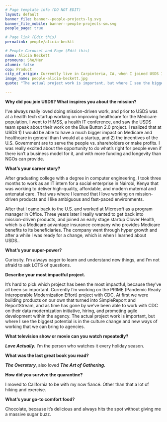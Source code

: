 ```yaml
---
# Page template info (DO NOT EDIT)
layout: default
banner_file: banner--people-projects-lg.svg
banner_file_mobile: banner--people-projects-sm.svg
people_page: true

# Page link (Edit this)
permalink: people/alicia-becktt

# People Carousel and Page (Edit this)
name: Alicia Beckett
pronouns: She/Her
alumni: false
cop: Product
city_of_origin: Currently live in Carpinteria, CA, when I joined USDS I lived in DC, originally from Ann Arbor, MI
image_name: people-alicia-beckett.jpg
quote: "The actual project work is important, but where I see the biggest potential is in the culture change and new ways of working that we can bring to agencies."

---
```


**Why did you join USDS? What inspires you about the mission?**

I’ve always really loved doing mission-driven work, and prior to USDS was at a health tech startup working on improving healthcare for the Medicare population. I went to HIMSS, a health IT conference, and saw the USDS team speak about their work on the Blue Button 2.0 project. I realized that at USDS 1) I would be able to have a much bigger impact on Medicare and healthcare in general than I would at a startup, and 2) the incentives of the U.S. Government are to serve the people vs. shareholders or make profits. I was really excited about the opportunity to do what’s right for people even if there isn’t a business model for it, and with more funding and longevity than NGOs can provide.

**What’s your career story?**

After graduating college with a degree in computer engineering, I took three months to work as an IT intern for a social enterprise in Nairobi, Kenya that was working to deliver high-quality, affordable, and modern maternal and antenatal care. That was where I learned that I love working on mission-driven products and I like ambiguous and fast-paced environments.

After that I came back to the U.S. and worked at Microsoft as a program manager in Office. Three years later I really wanted to get back into mission-driven products, and joined an early stage startup Clover Health, which is a Medicare advantage insurance company who provides Medicare benefits to its beneficiaries. The company went through hyper growth and after a while I was ready for a change, which is when I learned about USDS..

**What’s your super-power?**

Curiosity. I’m always eager to learn and understand new things, and I’m not afraid to ask LOTS of questions.

**Describe your most impactful project.**

It’s hard to pick which project has been the most impactful, because they’ve all been so important. Currently I’m working on the PRIME (Pandemic Ready Interoperable Modernization Effort) project with CDC. At first we were building products on our own that turned into SimpleReport and ReportStream, and as time has gone by we’ve been able to work with CDC on their data modernization initiative, hiring, and promoting agile development within the agency. The actual project work is important, but where I see the biggest potential is in the culture change and new ways of working that we can bring to agencies.

**What television show or movie can you watch repeatedly?**

***Love Actually.*** I’m the person who watches it every holiday season.

**What was the last great book you read?**

***The Overstory***, also loved ***The Art of Gathering.***

**How did you survive the quarantine?**

I moved to California to be with my now fiancé. Other than that a lot of hiking and exercise.

**What’s your go-to comfort food?**

Chocolate, because it’s delicious and always hits the spot without giving me a massive sugar buzz.
